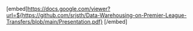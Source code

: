 [embed]https://docs.google.com/viewer?url=${https://github.com/srjsth/Data-Warehousing-on-Premier-League-Transfers/blob/main/Presentation.pdf}
 [/embed]
